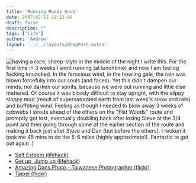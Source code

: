 ```yaml
---
title: 'Running Muddy Snob'
date: 2007-02-12 22:12:09
draft: false
description: ""
tags: ['life']
author: 'Andrew'
layout: '../../layouts/BlogPost.astro'
---
```


![](/shared/2007/02/photos-burakyilmaz61.jpg "having a race, sheep-style") in the middle of the night I write this. For the first time in 3 weeks I went running (at lunchtime) and now I am feeling fucking knuncked. In the ferocious wind, in the howling gale, the rain was blown forcefully into our souls (and faces). Yet this didn't dampen our minds, nor darken our spirits, because we were out running and little else mattered. Of course it was bloody difficult to stay upright, with the slippy sloppy mud (result of supersaturated earth from last week's snow and rain) and buffeting wind. Feeling as though I needed to blow away 3 weeks of cobwebs I strode ahead of the others on the "Flat Woods" route and promptly got lost, eventually doubling back after losing Steve at the 3/4 point and then going through some of the earlier section of the route and making it back just after Steve and Dan (but before the others). I reckon it took me 45 mins to do the 5-6 miles (highly approximate!). Fantastic to get out again :)

*   [Self Esteem (lifehack)](http://ririanproject.com/2007/02/01/wake-up-feeling-great-with-these-22-tips-for-high-self-esteem/)
*   [Get up, Jump up (lifehack)](http://www.lifehack.org/articles/productivity/productivity-boost-how-to-start-your-day-at-500-am.html)
*   [Amazing Dans.Photo - Taiwanese Photographer (flickr)](http://www.flickr.com/photos/dans180/)
*   [Taipei (flickr)](http://www.flickr.com/photos/dans180/53775203/)
